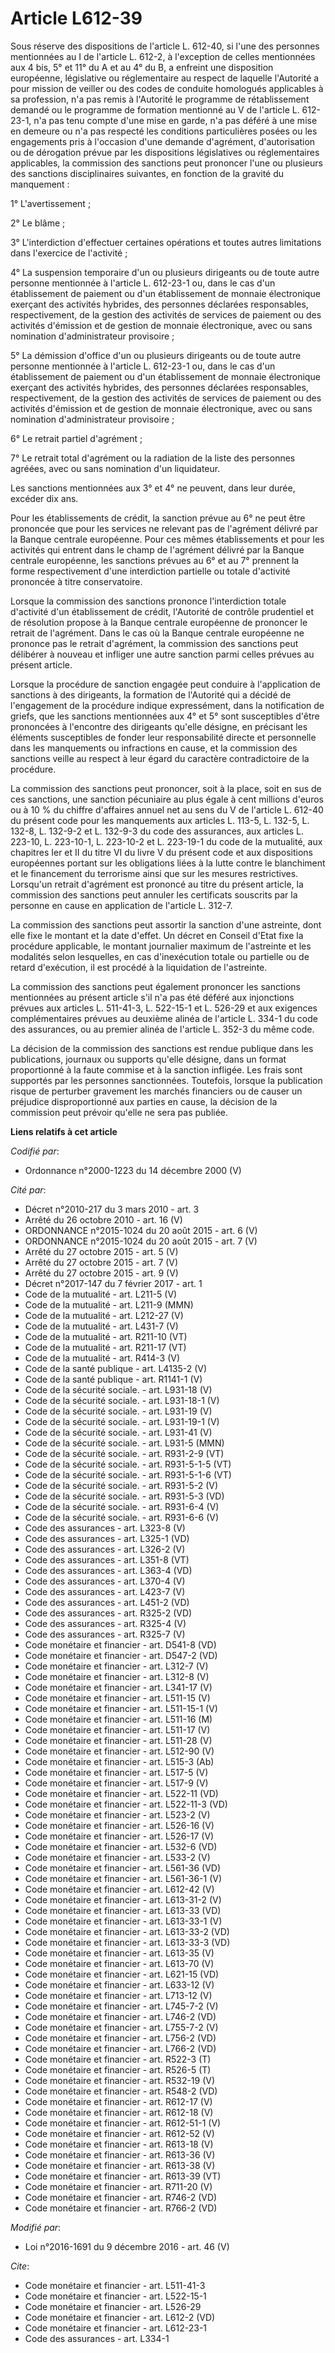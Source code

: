 # Article L612-39

Sous réserve des dispositions de l'article L. 612-40, si l'une des personnes mentionnées au I de l'article L. 612-2, à
l'exception de celles mentionnées aux 4 bis, 5° et 11° du A et au 4° du B, a enfreint une disposition européenne, législative
ou réglementaire au respect de laquelle l'Autorité a pour mission de veiller ou des codes de conduite homologués applicables
à sa profession, n'a pas remis à l'Autorité le programme de rétablissement demandé ou le programme de formation mentionné au
V de l'article L. 612-23-1, n'a pas tenu compte d'une mise en garde, n'a pas déféré à une mise en demeure ou n'a pas respecté
les conditions particulières posées ou les engagements pris à l'occasion d'une demande d'agrément, d'autorisation ou de
dérogation prévue par les dispositions législatives ou réglementaires applicables, la commission des sanctions peut prononcer
l'une ou plusieurs des sanctions disciplinaires suivantes, en fonction de la gravité du manquement : 

1° L'avertissement ; 

2° Le blâme ; 

3° L'interdiction d'effectuer certaines opérations et toutes autres limitations dans l'exercice de l'activité ; 

4° La suspension temporaire d'un ou plusieurs dirigeants ou de toute autre personne mentionnée à l'article L. 612-23-1 ou,
dans le cas d'un établissement de paiement ou d'un établissement de monnaie électronique exerçant des activités hybrides, des
personnes déclarées responsables, respectivement, de la gestion des activités de services de paiement ou des activités
d'émission et de gestion de monnaie électronique, avec ou sans nomination d'administrateur provisoire ; 

5° La démission d'office d'un ou plusieurs dirigeants ou de toute autre personne mentionnée à l'article L. 612-23-1 ou, dans
le cas d'un établissement de paiement ou d'un établissement de monnaie électronique exerçant des activités hybrides, des
personnes déclarées responsables, respectivement, de la gestion des activités de services de paiement ou des activités
d'émission et de gestion de monnaie électronique, avec ou sans nomination d'administrateur provisoire ; 

6° Le retrait partiel d'agrément ; 

7° Le retrait total d'agrément ou la radiation de la liste des personnes agréées, avec ou sans nomination d'un liquidateur. 

Les sanctions mentionnées aux 3° et 4° ne peuvent, dans leur durée, excéder dix ans. 

Pour les établissements de crédit, la sanction prévue au 6° ne peut être prononcée que pour les services ne relevant pas de
l'agrément délivré par la Banque centrale européenne. Pour ces mêmes établissements et pour les activités qui entrent dans le
champ de l'agrément délivré par la Banque centrale européenne, les sanctions prévues au 6° et au 7° prennent la forme
respectivement d'une interdiction partielle ou totale d'activité prononcée à titre conservatoire. 

Lorsque la commission des sanctions prononce l'interdiction totale d'activité d'un établissement de crédit, l'Autorité de
contrôle prudentiel et de résolution propose à la Banque centrale européenne de prononcer le retrait de l'agrément. Dans le
cas où la Banque centrale européenne ne prononce pas le retrait d'agrément, la commission des sanctions peut délibérer à
nouveau et infliger une autre sanction parmi celles prévues au présent article. 

Lorsque la procédure de sanction engagée peut conduire à l'application de sanctions à des dirigeants, la formation de
l'Autorité qui a décidé de l'engagement de la procédure indique expressément, dans la notification de griefs, que les
sanctions mentionnées aux 4° et 5° sont susceptibles d'être prononcées à l'encontre des dirigeants qu'elle désigne, en
précisant les éléments susceptibles de fonder leur responsabilité directe et personnelle dans les manquements ou infractions
en cause, et la commission des sanctions veille au respect à leur égard du caractère contradictoire de la procédure. 

La commission des sanctions peut prononcer, soit à la place, soit en sus de ces sanctions, une sanction pécuniaire au plus
égale à cent millions d'euros ou à 10 % du chiffre d'affaires annuel net au sens du V de l'article L. 612-40 du présent code
pour les manquements aux articles L. 113-5, L. 132-5, L. 132-8, L. 132-9-2 et L. 132-9-3 du code des assurances, aux articles
L. 223-10, L. 223-10-1, L. 223-10-2 et L. 223-19-1 du code de la mutualité, aux chapitres Ier et II du titre VI du livre V du
présent code et aux dispositions européennes portant sur les obligations liées à la lutte contre le blanchiment et le
financement du terrorisme ainsi que sur les mesures restrictives. Lorsqu'un retrait d'agrément est prononcé au titre du
présent article, la commission des sanctions peut annuler les certificats souscrits par la personne en cause en application
de l'article L. 312-7. 

La commission des sanctions peut assortir la sanction d'une astreinte, dont elle fixe le montant et la date d'effet. Un
décret en Conseil d'Etat fixe la procédure applicable, le montant journalier maximum de l'astreinte et les modalités selon
lesquelles, en cas d'inexécution totale ou partielle ou de retard d'exécution, il est procédé à la liquidation de
l'astreinte. 

La commission des sanctions peut également prononcer les sanctions mentionnées au présent article s'il n'a pas été déféré aux
injonctions prévues aux articles L. 511-41-3, L. 522-15-1 et L. 526-29 et aux exigences complémentaires prévues au deuxième
alinéa de l'article L. 334-1 du code des assurances, ou au premier alinéa de l'article L. 352-3 du même code. 

La décision de la commission des sanctions est rendue publique dans les publications, journaux ou supports qu'elle désigne,
dans un format proportionné à la faute commise et à la sanction infligée. Les frais sont supportés par les personnes
sanctionnées. Toutefois, lorsque la publication risque de perturber gravement les marchés financiers ou de causer un
préjudice disproportionné aux parties en cause, la décision de la commission peut prévoir qu'elle ne sera pas publiée.

**Liens relatifs à cet article**

_Codifié par_:

  - Ordonnance n°2000-1223 du 14 décembre 2000 (V)

_Cité par_:

  - Décret n°2010-217 du 3 mars 2010 - art. 3
  - Arrêté du 26 octobre 2010 - art. 16 (V)
  - ORDONNANCE n°2015-1024 du 20 août 2015 - art. 6 (V)
  - ORDONNANCE n°2015-1024 du 20 août 2015 - art. 7 (V)
  - Arrêté du 27 octobre 2015 - art. 5 (V)
  - Arrêté du 27 octobre 2015 - art. 7 (V)
  - Arrêté du 27 octobre 2015 - art. 9 (V)
  - Décret n°2017-147 du 7 février 2017 - art. 1
  - Code de la mutualité - art. L211-5 (V)
  - Code de la mutualité - art. L211-9 (MMN)
  - Code de la mutualité - art. L212-27 (V)
  - Code de la mutualité - art. L431-7 (V)
  - Code de la mutualité - art. R211-10 (VT)
  - Code de la mutualité - art. R211-17 (VT)
  - Code de la mutualité - art. R414-3 (V)
  - Code de la santé publique - art. L4135-2 (V)
  - Code de la santé publique - art. R1141-1 (V)
  - Code de la sécurité sociale. - art. L931-18 (V)
  - Code de la sécurité sociale. - art. L931-18-1 (V)
  - Code de la sécurité sociale. - art. L931-19 (V)
  - Code de la sécurité sociale. - art. L931-19-1 (V)
  - Code de la sécurité sociale. - art. L931-41 (V)
  - Code de la sécurité sociale. - art. L931-5 (MMN)
  - Code de la sécurité sociale. - art. R931-2-9 (VT)
  - Code de la sécurité sociale. - art. R931-5-1-5 (VT)
  - Code de la sécurité sociale. - art. R931-5-1-6 (VT)
  - Code de la sécurité sociale. - art. R931-5-2 (V)
  - Code de la sécurité sociale. - art. R931-5-3 (VD)
  - Code de la sécurité sociale. - art. R931-6-4 (V)
  - Code de la sécurité sociale. - art. R931-6-6 (V)
  - Code des assurances - art. L323-8 (V)
  - Code des assurances - art. L325-1 (VD)
  - Code des assurances - art. L326-2 (V)
  - Code des assurances - art. L351-8 (VT)
  - Code des assurances - art. L363-4 (VD)
  - Code des assurances - art. L370-4 (V)
  - Code des assurances - art. L423-7 (V)
  - Code des assurances - art. L451-2 (VD)
  - Code des assurances - art. R325-2 (VD)
  - Code des assurances - art. R325-4 (V)
  - Code des assurances - art. R325-7 (V)
  - Code monétaire et financier - art. D541-8 (VD)
  - Code monétaire et financier - art. D547-2 (VD)
  - Code monétaire et financier - art. L312-7 (V)
  - Code monétaire et financier - art. L312-8 (V)
  - Code monétaire et financier - art. L341-17 (V)
  - Code monétaire et financier - art. L511-15 (V)
  - Code monétaire et financier - art. L511-15-1 (V)
  - Code monétaire et financier - art. L511-16 (M)
  - Code monétaire et financier - art. L511-17 (V)
  - Code monétaire et financier - art. L511-28 (V)
  - Code monétaire et financier - art. L512-90 (V)
  - Code monétaire et financier - art. L515-3 (Ab)
  - Code monétaire et financier - art. L517-5 (V)
  - Code monétaire et financier - art. L517-9 (V)
  - Code monétaire et financier - art. L522-11 (VD)
  - Code monétaire et financier - art. L522-11-3 (VD)
  - Code monétaire et financier - art. L523-2 (V)
  - Code monétaire et financier - art. L526-16 (V)
  - Code monétaire et financier - art. L526-17 (V)
  - Code monétaire et financier - art. L532-6 (VD)
  - Code monétaire et financier - art. L533-2 (V)
  - Code monétaire et financier - art. L561-36 (VD)
  - Code monétaire et financier - art. L561-36-1 (V)
  - Code monétaire et financier - art. L612-42 (V)
  - Code monétaire et financier - art. L613-31-2 (V)
  - Code monétaire et financier - art. L613-33 (VD)
  - Code monétaire et financier - art. L613-33-1 (V)
  - Code monétaire et financier - art. L613-33-2 (VD)
  - Code monétaire et financier - art. L613-33-3 (VD)
  - Code monétaire et financier - art. L613-35 (V)
  - Code monétaire et financier - art. L613-70 (V)
  - Code monétaire et financier - art. L621-15 (VD)
  - Code monétaire et financier - art. L633-12 (V)
  - Code monétaire et financier - art. L713-12 (V)
  - Code monétaire et financier - art. L745-7-2 (V)
  - Code monétaire et financier - art. L746-2 (VD)
  - Code monétaire et financier - art. L755-7-2 (V)
  - Code monétaire et financier - art. L756-2 (VD)
  - Code monétaire et financier - art. L766-2 (VD)
  - Code monétaire et financier - art. R522-3 (T)
  - Code monétaire et financier - art. R526-5 (T)
  - Code monétaire et financier - art. R532-19 (V)
  - Code monétaire et financier - art. R548-2 (VD)
  - Code monétaire et financier - art. R612-17 (V)
  - Code monétaire et financier - art. R612-18 (V)
  - Code monétaire et financier - art. R612-51-1 (V)
  - Code monétaire et financier - art. R612-52 (V)
  - Code monétaire et financier - art. R613-18 (V)
  - Code monétaire et financier - art. R613-36 (V)
  - Code monétaire et financier - art. R613-38 (V)
  - Code monétaire et financier - art. R613-39 (VT)
  - Code monétaire et financier - art. R711-20 (V)
  - Code monétaire et financier - art. R746-2 (VD)
  - Code monétaire et financier - art. R766-2 (VD)

_Modifié par_:

  - Loi n°2016-1691 du 9 décembre 2016 - art. 46 (V)

_Cite_:

  - Code monétaire et financier - art. L511-41-3
  - Code monétaire et financier - art. L522-15-1
  - Code monétaire et financier - art. L526-29
  - Code monétaire et financier - art. L612-2 (VD)
  - Code monétaire et financier - art. L612-23-1
  - Code des assurances - art. L334-1
